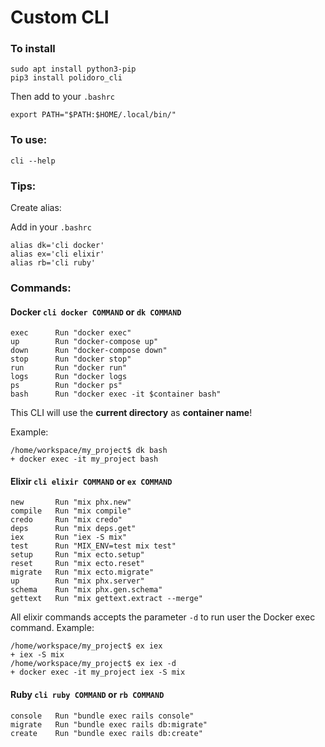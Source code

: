 # Custom CLI
### To install

```
sudo apt install python3-pip
pip3 install polidoro_cli
```

Then add to your `.bashrc`
```
export PATH="$PATH:$HOME/.local/bin/"
```

### To use:
`cli --help`

### Tips:
Create alias:

Add in your `.bashrc`
```
alias dk='cli docker'
alias ex='cli elixir'
alias rb='cli ruby'
```

### Commands:
#### Docker `cli docker COMMAND` or `dk COMMAND`
```
exec      Run "docker exec"
up        Run "docker-compose up"
down      Run "docker-compose down"
stop      Run "docker stop"
run       Run "docker run"
logs      Run "docker logs
ps        Run "docker ps"
bash      Run "docker exec -it $container bash"
```
This CLI will use the **current directory** as **container name**!

Example:
```
/home/workspace/my_project$ dk bash
+ docker exec -it my_project bash
```

#### Elixir `cli elixir COMMAND` or `ex COMMAND`
```
new       Run "mix phx.new"
compile   Run "mix compile"
credo     Run "mix credo"
deps      Run "mix deps.get"
iex       Run "iex -S mix"
test      Run "MIX_ENV=test mix test"
setup     Run "mix ecto.setup"
reset     Run "mix ecto.reset"
migrate   Run "mix ecto.migrate"
up        Run "mix phx.server"
schema    Run "mix phx.gen.schema"
gettext   Run "mix gettext.extract --merge"
```
All elixir commands accepts the parameter `-d` to run user the Docker exec command.
Example:
```
/home/workspace/my_project$ ex iex
+ iex -S mix
/home/workspace/my_project$ ex iex -d
+ docker exec -it my_project iex -S mix
```

#### Ruby `cli ruby COMMAND` or `rb COMMAND`
```
console   Run "bundle exec rails console"
migrate   Run "bundle exec rails db:migrate"
create    Run "bundle exec rails db:create"
```

[comment]: <> (#### Unified Docker Compose `cli unifieddockercompose COMMAND` or `udc COMMAND`)

[comment]: <> (```)

[comment]: <> (up        Run "docker-compose up")

[comment]: <> (down      Run "docker-compose down")

[comment]: <> (restart   Restart the container)

[comment]: <> (```)

[comment]: <> (In the first run will ask for de Unified Docker Compose directory &#40;*absolute path!*&#41;.)

[comment]: <> (The CLI will run the docker-compose command in this directory using the current directory as container name)

[comment]: <> (Example:)

[comment]: <> (```)

[comment]: <> (/home/workspace/my_project$ udc up)

[comment]: <> (+ docker-compose up my_project)

[comment]: <> (```)
